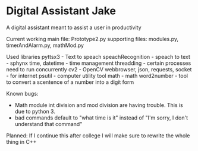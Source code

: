 # Digital Assistant Jake
 A digital assistant meant to assist a user in productivity

Current working main file: Prototype2.py
   supporting files: modules.py, timerAndAlarm.py, mathMod.py

Used libraries
   pyttsx3 - Text to speach
   speachRecognition - speach to text - sphynx
   time, datetime - time management
   threadding - certain processes need to run concurrently
   cv2 - OpenCV
   webbrowser, json, requests, socket - for internet
   psutil - computer utility tool
   math - math
   word2number - tool to convert a scentence of a number into a digit form

Known bugs:
- Math module int division and mod division are having trouble. This is due to python 3.
- bad commands default to "what time is it" instead of "I'm sorry, I don't understand that command"

Planned: If I continue this after college I will make sure to rewrite the whole thing in C++
